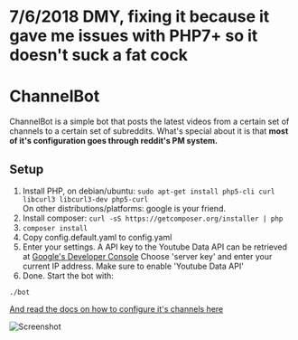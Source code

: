 # 7/6/2018 DMY, fixing it because it gave me issues with PHP7+ so it doesn't suck a fat cock

# ChannelBot
ChannelBot is a simple bot that posts the latest videos from a certain set of channels to a certain set of subreddits.
What's special about it is that **most of it's configuration goes through reddit's PM system.**
## Setup
1. Install PHP, on debian/ubuntu:  ```sudo apt-get install php5-cli curl libcurl3 libcurl3-dev php5-curl```  
On other distributions/platforms: google is your friend.  
2. Install composer:  ```curl -sS https://getcomposer.org/installer | php```  
3. ```composer install```
4. Copy config.default.yaml to config.yaml
5. Enter your settings.
A API key to the Youtube Data API can be retrieved at [Google's Developer Console](http://console.developers.google.com)
Choose 'server key' and enter your current IP address.
Make sure to enable 'Youtube Data API'
6. Done. Start the bot with:
```
./bot
```
[And read the docs on how to configure it's channels here](http://www.reddit.com/r/ChannelBot/wiki/api)


  
![Screenshot](http://i.imgur.com/iOcVf7E.png)
  
